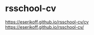 # rsschool-cv
https://eserikoff.github.io/rsschool-cv/cv  
https://eserikoff.github.io/rsschool-cv/
